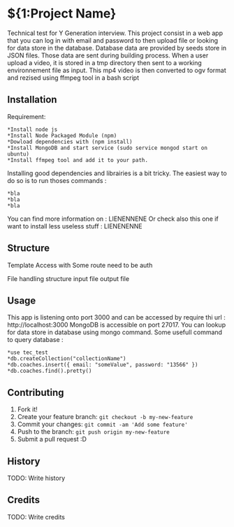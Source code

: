 # ${1:Project Name}
Technical test for Y Generation interview. This project consist in a web app that you can log in with email and password to then upload file or looking for data store in the database.
Database data are provided by seeds store in JSON files. Those data are sent during building process.
When a user upload a video, it is stored in a tmp directory then sent to a working environnement file as input. This mp4 video is then converted to ogv format and rezised using ffmpeg tool in a bash script 
## Installation
Requirement:

    *Install node js
    *Install Node Packaged Module (npm)
    *Dowload dependencies with (npm install)
    *Install MongoDB and start service (sudo service mongod start on ubuntu)
    *Install ffmpeg tool and add it to your path. 

Installing good dependencies and librairies is a bit tricky. The easiest way to do so is to run thoses commands : 

	*bla
	*bla
	*bla

You can find more information on : LIENENNENE
Or check also this one if want to install less useless stuff : LIENENENNE


## Structure 

Template 
Access with
Some route need to be auth

File handling structure
input file
output file



## Usage

This app is listening onto port 3000 and can be accessed by require thi url : http://localhost:3000 
MongoDB is accessible on port 27017. You can lookup for data store in database using mongo command. Some usefull command to query database  :

    *use tec_test
    *db.createCollection("collectionName")
    *db.coaches.insert({ email: "someValue", password: "13566" })
    *db.coaches.find().pretty()

    
## Contributing
1. Fork it!
2. Create your feature branch: `git checkout -b my-new-feature`
3. Commit your changes: `git commit -am 'Add some feature'`
4. Push to the branch: `git push origin my-new-feature`
5. Submit a pull request :D
## History
TODO: Write history
## Credits
TODO: Write credits